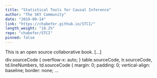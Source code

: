 ```yaml
---
title: "Statistical Tools for Causal Inference"
author: "The SKY Community"
date: "2019-09-14"
link: "https://chabefer.github.io/STCI/"
length_weight: "18.2%"
repo: "chabefer/STCI"
pinned: false
---
```


This is an open source collaborative book. [...] $$
\newcommand{\uns}[1]{\mathbf{1}[#1]}
\newcommand{\esp}[1]{\mathbf{E}[#1]}
\newcommand{\Ind}{\perp\kern-5pt\perp}
\newcommand{\var}[1]{\mathbf{V}[ #1 ]}
\newcommand{\cov}[1]{\mathbf{C}[ #1 ]}
\newcommand{\plim}[1]{\text{plim}_{ #1 \rightarrow \infty}}
\newcommand{\plims}{\text{plim}}
\newcommand{\partder}[2]{\frac{\partial #1}{\partial #2}}
\DeclareMathOperator{\diag}{diag}
$$ div.sourceCode { overflow-x: auto; }
table.sourceCode, tr.sourceCode, td.lineNumbers, td.sourceCode { margin: 0; padding: 0; vertical-align: baseline; border: none; ...

